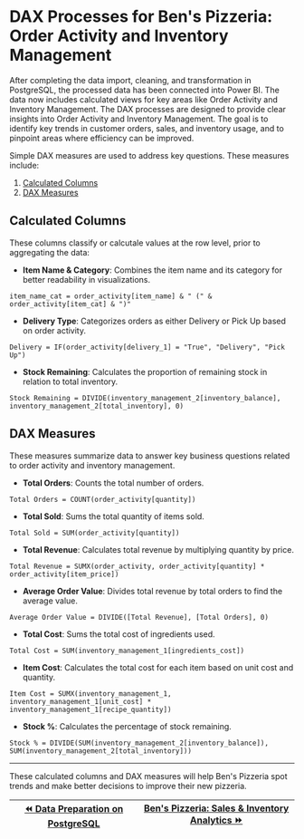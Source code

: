 # DAX Processes for Ben's Pizzeria: Order Activity and Inventory Management

After completing the data import, cleaning, and transformation in PostgreSQL, the processed data has been connected into Power BI. The data now includes calculated views for key areas like Order Activity and Inventory Management. The DAX processes are designed to provide clear insights into Order Activity and Inventory Management. The goal is to identify key trends in customer orders, sales, and inventory usage, and to pinpoint areas where efficiency can be improved. 

Simple DAX measures are used to address key questions. These measures include:
1. [Calculated Columns](#calculated-columns) 
2. [DAX Measures](#dax-measures)

## Calculated Columns
These columns classify or calcutale values at the row level, prior to aggregating the data:

- **Item Name & Category**: Combines the item name and its category for better readability in visualizations.
```DAX
item_name_cat = order_activity[item_name] & " (" & order_activity[item_cat] & ")"
```

- **Delivery Type**: Categorizes orders as either Delivery or Pick Up based on order activity.
```DAX
Delivery = IF(order_activity[delivery_1] = "True", "Delivery", "Pick Up")
```

- **Stock Remaining**: Calculates the proportion of remaining stock in relation to total inventory.
```DAX
Stock Remaining = DIVIDE(inventory_management_2[inventory_balance], inventory_management_2[total_inventory], 0)
```

## DAX Measures
These measures summarize data to answer key business questions related to order activity and inventory management.

- **Total Orders**: Counts the total number of orders.
```DAX
Total Orders = COUNT(order_activity[quantity]) 
```

- **Total Sold**: Sums the total quantity of items sold.
```DAX
Total Sold = SUM(order_activity[quantity])
```

- **Total Revenue**: Calculates total revenue by multiplying quantity by price.
```DAX
Total Revenue = SUMX(order_activity, order_activity[quantity] * order_activity[item_price])
```

- **Average Order Value**: Divides total revenue by total orders to find the average value.
```DAX
Average Order Value = DIVIDE([Total Revenue], [Total Orders], 0)
```

- **Total Cost**: Sums the total cost of ingredients used.
```DAX
Total Cost = SUM(inventory_management_1[ingredients_cost])
```

- **Item Cost**: Calculates the total cost for each item based on unit cost and quantity.
```DAX
Item Cost = SUMX(inventory_management_1, inventory_management_1[unit_cost] * inventory_management_1[recipe_quantity])
```

- **Stock %**: Calculates the percentage of stock remaining.
```DAX
Stock % = DIVIDE(SUM(inventory_management_2[inventory_balance]), SUM(inventory_management_2[total_inventory]))
```
---
These calculated columns and DAX measures will help Ben's Pizzeria spot trends and make better decisions to improve their new pizzeria.

| [⏪ Data Preparation on PostgreSQL](https://mramadhankesapi.github.io/Data-Preparation-Processes_for_Bens-Pizzeria...Sales-and-Inventory-Analytics/) | [Ben's Pizzeria: Sales & Inventory Analytics ⏩](https://mramadhankesapi.github.io/Bens-Pizzeria...Sales-and-Inventory-Analytics/) |
|----------------------------------|---------------|
